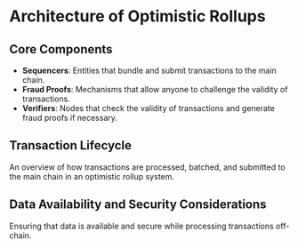 # Architecture of Optimistic Rollups

## Core Components
- **Sequencers**: Entities that bundle and submit transactions to the main chain.
- **Fraud Proofs**: Mechanisms that allow anyone to challenge the validity of transactions.
- **Verifiers**: Nodes that check the validity of transactions and generate fraud proofs if necessary.

## Transaction Lifecycle
An overview of how transactions are processed, batched, and submitted to the main chain in an optimistic rollup system.

## Data Availability and Security Considerations
Ensuring that data is available and secure while processing transactions off-chain.
